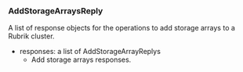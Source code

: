 ### AddStorageArraysReply
A list of response objects for the operations to add storage arrays to a Rubrik cluster.

- responses: a list of AddStorageArrayReplys
  - Add storage arrays responses.
